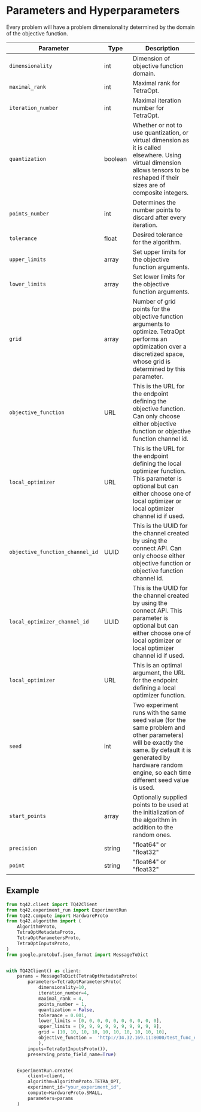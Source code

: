# Parameters and Hyperparameters
Every problem will have a problem dimensionality determined by the domain of the objective function.

| Parameter                        | Type    | Description                                                                                                                                                                                                         |
|----------------------------------|---------|---------------------------------------------------------------------------------------------------------------------------------------------------------------------------------------------------------------------|
| `dimensionality`                 | int     | Dimension of objective function domain.                                                                                                                                                                             |
| `maximal_rank`                   | int     | Maximal rank for TetraOpt.                                                                                                                                                                                          |
| `iteration_number`               | int     | Maximal iteration number for TetraOpt.                                                                                                                                                                              |
| `quantization`                   | boolean | Whether or not to use quantization, or virtual dimension as it is called elsewhere. Using virtual dimension allows tensors to be reshaped if their sizes are of composite integers.                                 |
| `points_number`                  | int     | Determines the number points to discard after every iteration.                                                                                                                                                      |
| `tolerance`                      | float   | Desired tolerance for the algorithm.                                                                                                                                                                                |
| `upper_limits`                   | array   | Set upper limits for the objective function arguments.                                                                                                                                                              |
| `lower_limits`                   | array   | Set lower limits for the objective function arguments.                                                                                                                                                              |
| `grid`                           | array   | Number of grid points for the objective function arguments to optimize. TetraOpt performs an optimization over a discretized space, whose grid is determined by this parameter.                                     |
| `objective_function`             | URL     | This is the URL for the endpoint defining the objective function. Can only choose either objective function or objective function channel id.                                                                       |                                                                                                                                                  | 
| `local_optimizer`                | URL     | This is the URL for the endpoint defining the local optimizer function. This parameter is optional but can either choose one of local optimizer or local optimizer channel id if used.                              | 
| `objective_function_channel_id ` | UUID    | This is the UUID for the channel created by using the connect API.  Can only choose either objective function or objective function channel id.                                                                     |
| `local_optimizer_channel_id`     | UUID    | This is the UUID for the channel created by using the connect API. This parameter is optional but can either choose one of local optimizer or local optimizer channel id if used.                                   |
| `local_optimizer`                | URL     | This is an optimal argument, the URL for the endpoint defining a local optimizer function.                                                                                                                          | 
| `seed`                           | int     | Two experiment runs with the same seed value (for the same problem and other parameters) will be exactly the same. By default it is generated by hardware random engine, so each time different seed value is used. | 
| `start_points`                   | array   | Optionally supplied points to be used at the initialization of the algorithm in addition to the random ones.                                                                                                        | 
| `precision`                      | string  | "float64" or "float32"                                                                                                                                                                                              | 
| `point`                          | string  | "float64" or "float32"                                                                                                                                                                                              | 

## Example
```python
from tq42.client import TQ42Client
from tq42.experiment_run import ExperimentRun
from tq42.compute import HardwareProto
from tq42.algorithm import (
    AlgorithmProto,
    TetraOptMetadataProto,
    TetraOptParametersProto,
    TetraOptInputsProto,
)
from google.protobuf.json_format import MessageToDict


with TQ42Client() as client:
    params = MessageToDict(TetraOptMetadataProto(
        parameters=TetraOptParametersProto(
            dimensionality=10,
            iteration_number=4,
            maximal_rank = 4,
            points_number = 1,
            quantization = False,
            tolerance = 0.001,
            lower_limits = [0, 0, 0, 0, 0, 0, 0, 0, 0, 0],
            upper_limits = [9, 9, 9, 9, 9, 9, 9, 9, 9, 9],
            grid = [10, 10, 10, 10, 10, 10, 10, 10, 10, 10],
            objective_function =  'http://34.32.169.11:8000/test_func_eval/Ackley/'
            ),
        inputs=TetraOptInputsProto()),
        preserving_proto_field_name=True)


    ExperimentRun.create(
        client=client,
        algorithm=AlgorithmProto.TETRA_OPT,
        experiment_id="your_experiment_id",
        compute=HardwareProto.SMALL,
        parameters=params
    )
```